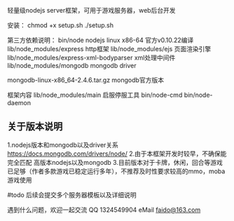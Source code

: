 轻量级nodejs server框架，可用于游戏服务器，web后台开发

安装：
chmod +x setup.sh
./setup.sh

第三方依赖说明：
bin/node  nodejs linux x86-64 官方v0.10.22编译
lib/node_modules/express http框架
lib/node_modules/ejs 页面渲染引擎
lib/node_modules/express-xml-bodyparser xml处理中间件
lib/node_modules/mongodb	mongodb driver

mongodb-linux-x86_64-2.4.6.tar.gz mongodb官方版本

框架内容
lib/node_modules/main 
启服停服工具
bin/node-cmd
bin/node-daemon

## 关于版本说明 ##
1.nodejs版本和mongodb以及driver关系 https://docs.mongodb.com/drivers/node/
2.由于本框架开发时较早，不确保能完全匹配 高版本nodejs以及mongodb
3.目前版本对于卡牌，休闲，回合等游戏已足够（作者多款游戏已稳定运行多年），不推荐及时性要求较高的mmo，moba游戏使用



#todo 后续会提交多个服务器模板以及详细说明

遇到什么问题，欢迎一起交流
QQ	1324549904
eMail	faido@163.com